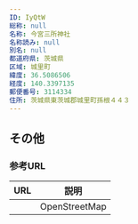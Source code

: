 ```yaml
---
ID: IyQtW
総称: null
名称: 今宮三所神社
名称読み: null
別名: null
都道府県: 茨城県
区域: 城里町
緯度: 36.5086506
経度: 140.3397135
郵便番号: 3114334
住所: 茨城県東茨城郡城里町孫根４４３
---
```


## その他

### 参考URL

| URL | 説明          |
| --- | ------------- |
|     | OpenStreetMap |
